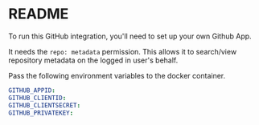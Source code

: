 # README

To run this GitHub integration, you'll need to set up your own Github App.

It needs the `repo: metadata` permission. This allows it to search/view repository metadata on the logged in user's behalf.

Pass the following environment variables to the docker container.

```yaml
GITHUB_APPID:
GITHUB_CLIENTID:
GITHUB_CLIENTSECRET:
GITHUB_PRIVATEKEY:
```
